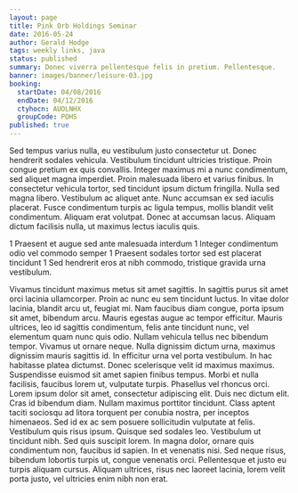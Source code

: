 ```yaml
---
layout: page
title: Pink Orb Holdings Seminar
date: 2016-05-24
author: Gerald Hodge
tags: weekly links, java
status: published
summary: Donec viverra pellentesque felis in pretium. Pellentesque.
banner: images/banner/leisure-03.jpg
booking:
  startDate: 04/08/2016
  endDate: 04/12/2016
  ctyhocn: AUOLNHX
  groupCode: POHS
published: true
---
```

Sed tempus varius nulla, eu vestibulum justo consectetur ut. Donec hendrerit sodales vehicula. Vestibulum tincidunt ultricies tristique. Proin congue pretium ex quis convallis. Integer maximus mi a nunc condimentum, sed aliquet magna imperdiet. Proin malesuada libero et varius finibus. In consectetur vehicula tortor, sed tincidunt ipsum dictum fringilla. Nulla sed magna libero. Vestibulum ac aliquet ante. Nunc accumsan ex sed iaculis placerat. Fusce condimentum turpis ac ligula tempus, mollis blandit velit condimentum. Aliquam erat volutpat. Donec at accumsan lacus. Aliquam dictum facilisis nulla, ut maximus lectus iaculis quis.

1 Praesent et augue sed ante malesuada interdum
1 Integer condimentum odio vel commodo semper
1 Praesent sodales tortor sed est placerat tincidunt
1 Sed hendrerit eros at nibh commodo, tristique gravida urna vestibulum.

Vivamus tincidunt maximus metus sit amet sagittis. In sagittis purus sit amet orci lacinia ullamcorper. Proin ac nunc eu sem tincidunt luctus. In vitae dolor lacinia, blandit arcu ut, feugiat mi. Nam faucibus diam congue, porta ipsum sit amet, bibendum arcu. Mauris egestas augue ac tempor efficitur. Mauris ultrices, leo id sagittis condimentum, felis ante tincidunt nunc, vel elementum quam nunc quis odio. Nullam vehicula tellus nec bibendum tempor. Vivamus ut ornare neque. Nulla dignissim dictum urna, maximus dignissim mauris sagittis id. In efficitur urna vel porta vestibulum. In hac habitasse platea dictumst. Donec scelerisque velit id maximus maximus. Suspendisse euismod sit amet sapien finibus tempus. Morbi et nulla facilisis, faucibus lorem ut, vulputate turpis.
Phasellus vel rhoncus orci. Lorem ipsum dolor sit amet, consectetur adipiscing elit. Duis nec dictum elit. Cras id bibendum diam. Nullam maximus porttitor tincidunt. Class aptent taciti sociosqu ad litora torquent per conubia nostra, per inceptos himenaeos. Sed id ex ac sem posuere sollicitudin vulputate at felis. Vestibulum quis risus ipsum. Quisque sed sodales leo. Vestibulum ut tincidunt nibh. Sed quis suscipit lorem. In magna dolor, ornare quis condimentum non, faucibus id sapien. In et venenatis nisi. Sed neque risus, bibendum lobortis turpis ut, congue venenatis orci. Pellentesque et justo eu turpis aliquam cursus. Aliquam ultrices, risus nec laoreet lacinia, lorem velit porta justo, vel ultricies enim nibh non erat.
